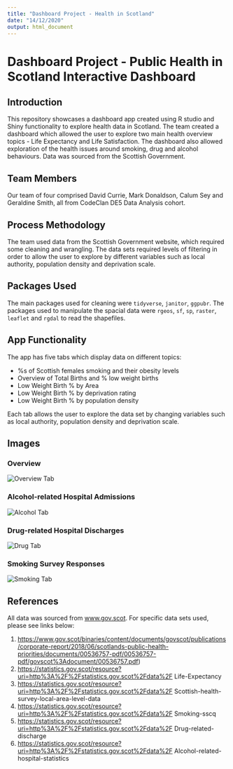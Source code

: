 ```yaml
---
title: "Dashboard Project - Health in Scotland"
date: "14/12/2020"
output: html_document
---
```


# Dashboard Project - Public Health in Scotland Interactive Dashboard

## Introduction
This repository showcases a dashboard app created using R studio and Shiny functionality to explore health data in Scotland.  The team created a dashboard which allowed the user to explore two main health overview topics - Life Expectancy and Life Satisfaction.  The dashboard also allowed exploration of the health issues around smoking, drug and alcohol behaviours. Data was sourced from the Scottish Government.

## Team Members

Our team of four comprised David Currie, Mark Donaldson, Calum Sey and Geraldine Smith, all from CodeClan DE5 Data Analysis cohort.

## Process Methodology
The team used data from the Scottish Government website, which required some cleaning and wrangling. The data sets required levels of filtering in order to allow the user to explore by different variables such as local authority, population density and deprivation scale.

## Packages Used
The main packages used for cleaning were `tidyverse`, `janitor`, `ggpubr`.  The packages used to manipulate the spacial data were `rgeos`, `sf`, `sp`, `raster`, `leaflet` and `rgdal` to read the shapefiles.

## App Functionality
The app has five tabs which display data on different topics:

+ %s of Scottish females smoking and their obesity levels
+ Overview of Total Births and % low weight births
+ Low Weight Birth % by Area
+ Low Weight Birth % by deprivation rating 
+ Low Weight Birth % by population density

Each tab allows the user to explore the data set by changing variables such as local authority, population density and deprivation scale.

## Images
### Overview
![Overview Tab](images/life_expectancy_&_life_satisfaction.png "Overview")

### Alcohol-related Hospital Admissions
![Alcohol Tab](images/hospital_related_alcohol_incidents.png)

### Drug-related Hospital Discharges
![Drug Tab](images/drug_misuse_discharges_from_hospital.png)

### Smoking Survey Responses
![Smoking Tab](images/scotland_smoking_data.png)

## References

All data was sourced from www.gov.scot. For specific data sets used, please see links below:

1. https://www.gov.scot/binaries/content/documents/govscot/publications/corporate-report/2018/06/scotlands-public-health-priorities/documents/00536757-pdf/00536757-pdf/govscot%3Adocument/00536757.pdf​)
2. https://statistics.gov.scot/resource?uri=http%3A%2F%2Fstatistics.gov.scot%2Fdata%2F Life-Expectancy
3. https://statistics.gov.scot/resource?uri=http%3A%2F%2Fstatistics.gov.scot%2Fdata%2F Scottish-health-survey-local-area-level-data
4. https://statistics.gov.scot/resource?uri=http%3A%2F%2Fstatistics.gov.scot%2Fdata%2F Smoking-sscq
5. https://statistics.gov.scot/resource?uri=http%3A%2F%2Fstatistics.gov.scot%2Fdata%2F Drug-related-discharge
6. https://statistics.gov.scot/resource?uri=http%3A%2F%2Fstatistics.gov.scot%2Fdata%2F Alcohol-related-hospital-statistics



